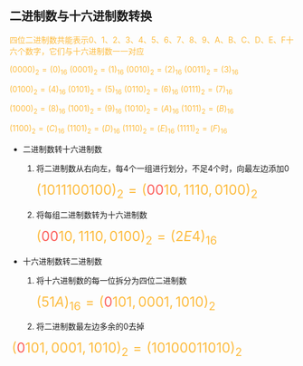 ## 二进制数与十六进制数转换

<font color="#FDBC40">四位二进制数共能表示0、1、2、3、4、5、6、7、8、9、A、B、C、D、E、F十六个数字，它们与十六进制数一一对应</font>

<font color="#FDBC40">$(0000)_2=(0)_{16}$</font>  	<font color="#FDBC40">$(0001)_2=(1)_{16}$</font>		<font color="#FDBC40">$(0010)_2=(2)_{16}$</font>		<font color="#FDBC40">$(0011)_2=(3)_{16}$</font>

<font color="#FDBC40">$(0100)_2=(4)_{16}$</font>  	<font color="#FDBC40">$(0101)_2=(5)_{16}$</font>		<font color="#FDBC40">$(0110)_2=(6)_{16}$</font>		<font color="#FDBC40">$(0111)_2=(7)_{16}$</font>

<font color="#FDBC40">$(1000)_2=(8)_{16}$</font>  	<font color="#FDBC40">$(1001)_2=(9)_{16}$</font>		<font color="#FDBC40">$(1010)_2=(A)_{16}$</font>		<font color="#FDBC40">$(1011)_2=(B)_{16}$</font>

<font color="#FDBC40">$(1100)_2=(C)_{16}$</font>  	<font color="#FDBC40">$(1101)_2=(D)_{16}$</font>		<font color="#FDBC40">$(1110)_2=(E)_{16}$</font>		<font color="#FDBC40">$(1111)_2=(F)_{16}$</font>

* 二进制数转十六进制数

  1. 将二进制数从右向左，每4个一组进行划分，不足4个时，向最左边添加0

     <font color="#FDBC40" size="5">$(1011100100)_2=($</font><font color="#FC605C" size="5">$00$</font><font color="#FDBC40" size="5">$10,1110,0100)_2$​</font>

  2. 将每组二进制数转为十六进制数

     <font color="#FDBC40" size="5">$($</font><font color="#FC605C" size="5">$00$</font><font color="#FDBC40" size="5">$10,1110,0100)_2$</font><font color="#FDBC40" size="5">$=(2E4)_{16}$</font>

* 十六进制数转二进制数

  1. 将十六进制数的每一位拆分为四位二进制数

     <font color="#FDBC40" size="5">$(51A)_{16}=($</font><font color="#FC605C" size="5">$0$</font><font color="#FDBC40" size="5">$101,0001,1010)_2$</font>

  2. 将二进制数最左边多余的0去掉

​		<font color="#FDBC40" size="5">$($</font><font color="#FC605C" size="5">$0$</font><font color="#FDBC40" size="5">$101,0001,1010)_2$</font><font color="#FDBC40" size="5">$=(10100011010)_2$</font>
